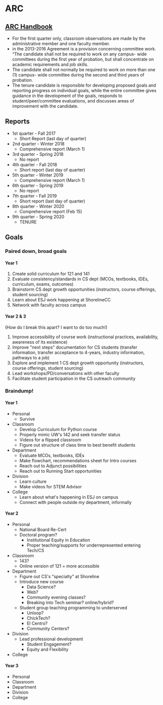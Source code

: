 # ARC

## [ARC Handbook](http://intranet.shoreline.edu/human-resources/documents/faculty/ARC_Handbook%20Revised_Nov_10%202016.pdf)
  - For the first quarter only, classroom observations are made by the administrative member and one faculty member.
  - in the 2013-2016 Agreement is a provision concerning committee work. “The candidate shall not be required to work on any campus- wide committees during the first year of probation, but shall concentrate on academic requirements and job skills.
  - The candidate shall not normally be required to work on more than one (1) campus- wide committee during the second and third years of probation.
  - The tenure candidate is responsible for developing proposed goals and reporting progress on individual goals, while the entire committee gives guidance in the development of the goals, responds to student/peer/committee evaluations, and discusses areas of improvement with the candidate.

## Reports
  - 1st quarter - Fall 2017
    - Short Report (last day of quarter)
  - 2nd quarter - Winter 2018
    - Comprehensive report (March 1)
  - 3rd quarter - Spring 2018
    - No report
  - 4th quarter - Fall 2018
    - Short report (last day of quarter)
  - 5th quarter - Winter 2019
    - Comprehensive report (March 1)
  - 6th quarter - Spring 2019
    - No report
  - 7th quarter - Fall 2019
    - Short report (last day of quarter)
  - 8th quarter - Winter 2020
    - Comprehensive report (Feb 15)
  - 9th quarter - Spring 2020
    - TENURE

## Goals

### Paired down, broad goals

#### Year 1

1. Create solid curriculum for 121 and 141
1. Evaluate consistency/standards in CS dept (MCOs, textbooks, IDEs, curriculum, exams, outcomes)
1. Brainstorm CS dept growth opportunities (instructors, course offerings, student sourcing)
1. Learn about ESJ work happening at ShorelineCC
1. Network with faculty across campus

#### Year 2 & 3
(How do I break this apart? I want to do too much!)

1. Improve accessibility of course work (instructional practices, availability, awareness of its existence)
1. Improve "next steps" documentation for CS students (transfer information, transfer acceptance to 4-years, industry information, pathways to a job)
1. Explore and implement 1 CS dept growth opportunity (instructors, course offerings, student sourcing)
1. Lead workshops/PD/conversations with other faculty
1. Facilitate student participation in the CS outreach community


### Braindump!

#### Year 1
- Personal
  - Survive
- Classroom
  - Develop Curriculum for Python course
  - Properly mimic UW's 142 and seek transfer status
  - Videos for a flipped classroom
  - Figure out structure of class time to best benefit students
- Department
  - Evaluate MCOs, textbooks, IDEs
  - Make flowchart, recommendations sheet for Intro courses
  - Reach out to Adjunct possibilities
  - Reach out to Running Start opportunities
- Division
  - Learn culture
  - Make videos for STEM Advisor
- College
  - Learn about what's happening in ESJ on campus
  - Connect with people outside my department, informally

#### Year 2
- Personal
  - National Board Re-Cert
  - Doctoral program?
    - Institutional Equity in Education
    - Proper teaching/supports for underrepresented entering Tech/CS
- Classroom
  - 143?
  - Online version of 121 = more accessible
- Department
  - Figure out CS's "specialty" at Shoreline
  - Introduce new course
    - Data Science?
    - Web?
    - Community evening classes?
    - Breaking into Tech seminar? online/hybrid?
  - Student group teaching programming to underserved
    - Unloop?
    - ChickTech?
    - El Centro?
    - Community Centers?
- Division
  - Lead professional development
    - Student Engagement?
    - Equity and Flexibility
- College

#### Year 3
- Personal
- Classroom
- Department
- Division
- College
